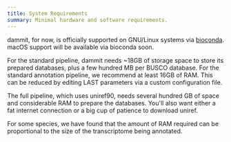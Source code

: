 ```yaml
---
title: System Requirements
summary: Minimal hardware and software requirements.
---
```


dammit, for now, is officially supported on GNU/Linux systems via
[bioconda](https://bioconda.github.io/index.html). macOS support will be
available via bioconda soon.

For the standard pipeline, dammit needs ~18GB of storage space to store its
prepared databases, plus a few hundred MB per BUSCO database. For the
standard annotation pipeline, we recommend at least 16GB of RAM. This can be
reduced by editing LAST parameters via a custom configuration file.

The full pipeline, which uses uniref90, needs several hundred GB of
space and considerable RAM to prepare the databases. You'll also want
either a fat internet connection or a big cup of patience to download
uniref.

For some species, we have found that the amount of RAM required can be proportional to the size of the transcriptome being annotated.
